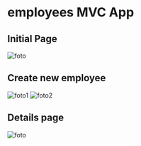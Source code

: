# employees MVC App


## Initial Page
![foto](https://user-images.githubusercontent.com/19565634/144864931-0d44cf12-4383-49ef-8c85-ec4a6ac858db.png)

## Create new employee
![foto1](https://user-images.githubusercontent.com/19565634/144864947-9bc9437f-777d-498c-9481-a5f072e8f6c7.png)
![foto2](https://user-images.githubusercontent.com/19565634/144865340-fabef70e-9cf5-413c-b44b-5e8857da844f.png)

## Details page
![foto](https://user-images.githubusercontent.com/19565634/144865606-2b438cb2-0c8f-48d2-b67d-29ad4c2dbf37.png)

